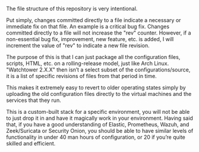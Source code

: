 The file structure of this repository is very intentional.

Put simply, changes committed directly to a file indicate a necessary or immediate fix on that file. An example is a critical bug fix. Changes committed directly to a file will not increase the "rev" counter. However, if a non-essential bug fix, improvement, new feature, etc. is added, I will increment the value of "rev" to indicate a new file revision.

The purpose of this is that I can just package all the configuration files, scripts, HTML, etc. on a rolling-release model, just like Arch Linux. "Watchtower 2.X.X" then isn’t a select subset of the configurations/source, it is a list of specific revisions of files from that period in time. 

This makes it extremely easy to revert to older operating states simply by uploading the old configuration files directly to the virtual machines and the services that they run.

This is a custom-built stack for a specific environment, you will not be able to just drop it in and have it magically work in your environment. Having said that, if you have a good understanding of Elastic, Prometheus, Wazuh, and Zeek/Suricata or Security Onion, you should be able to have similar levels of functionality in under 40 man hours of configuration, or 20 if you’re quite skilled and efficient. 
